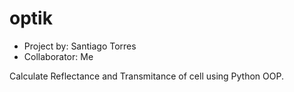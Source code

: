 # optik
* Project by: Santiago Torres 
* Collaborator: Me

Calculate Reflectance and Transmitance of cell using Python OOP.
